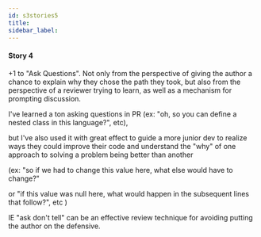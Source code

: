 ```yaml
---
id: s3stories5
title:
sidebar_label:
---
```


#### Story 4

+1 to "Ask Questions". Not only from the perspective of giving the author a chance to explain why they chose the path they took, but also from the perspective of a reviewer trying to learn, as well as a mechanism for prompting discussion.

I've learned a ton asking questions in PR (ex: "oh, so you can define a nested class in this language?", etc),

 but I've also used it with great effect to guide a more junior dev to realize ways they could improve their code and understand the "why" of one approach to solving a problem being better than another

 (ex: "so if we had to change this value here, what else would have to change?"

 or "if this value was null here, what would happen in the subsequent lines that follow?", etc
 )

 IE "ask don't tell" can be an effective review technique for avoiding putting the author on the defensive.
